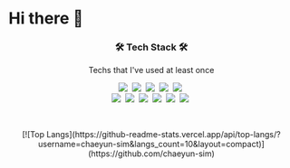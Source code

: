 # Hi there 👋

<h3 align="center">🛠 Tech Stack 🛠</h3>

<p align="center"> Techs that I've used at least once </p>

<p align="center">
  <img src="https://img.shields.io/badge/Python-3766AB?style=flat-square&logo=Python&logoColor=white"/></a>&nbsp
  <img src="https://img.shields.io/badge/html-E34F26?style=flat-square&logo=HTML&logoColor=white"/></a>&nbsp 
  <img src="https://img.shields.io/badge/css-1572B6?style=flat-square&logo=CSS&logoColor=white"/></a>&nbsp 
  <img src="https://img.shields.io/badge/Javascript-ffb13b?style=flat-square&logo=javascript&logoColor=white"/></a>&nbsp 
  <img src="https://img.shields.io/badge/react-61DAFB?style=flat-square&logo=React&logoColor=white"/></a>&nbsp 
  <br>
  <img src="https://img.shields.io/badge/nodejs-339933?style=flat-square&logo=NodeJS&logoColor=white"/></a>&nbsp 
  <img src="https://img.shields.io/badge/php-777BB4?style=flat-square&logo=PHP&logoColor=white"/></a>&nbsp 
  <img src="https://img.shields.io/badge/Django-092E20?style=flat-square&logo=Django&logoColor=white"/></a>&nbsp 
  <img src="https://img.shields.io/badge/Mysql-E6B91E?style=flat-square&logo=MySql&logoColor=white"/></a>&nbsp
  <img src="https://img.shields.io/badge/mongodb-47A248?style=flat-square&logo=MongoDB&logoColor=white"/></a>&nbsp 
  <img src="https://img.shields.io/badge/jupyter-F37626?style=flat-square&logo=Jupyter&logoColor=white"/></a>&nbsp  
</p>

<br>

<p align="center">
  [![Top Langs](https://github-readme-stats.vercel.app/api/top-langs/?username=chaeyun-sim&langs_count=10&layout=compact)](https://github.com/chaeyun-sim)
</p>
